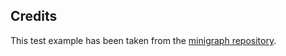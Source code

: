 ## Credits

This test example has been taken from the [minigraph repository](https://github.com/lh3/minigraph/tree/master/test).

